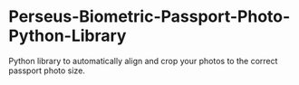 # Perseus-Biometric-Passport-Photo-Python-Library
Python library to automatically align and crop your photos to the correct passport photo size.
